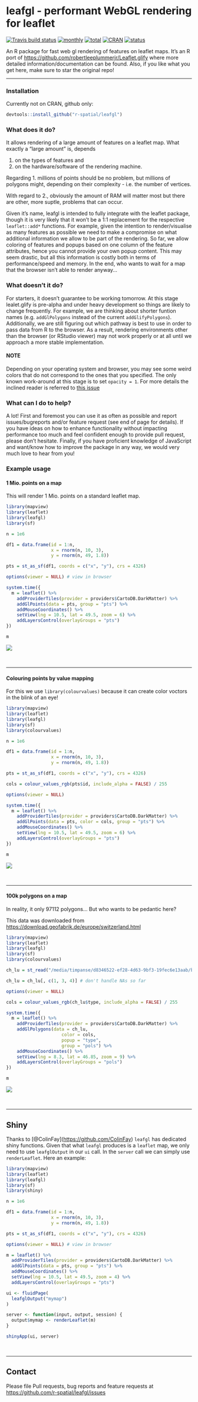 
# leafgl - performant WebGL rendering for leaflet

[![Travis build
status](https://travis-ci.org/r-spatial/leafgl.svg?branch=master)](https://travis-ci.org/r-spatial/leafgl)
[![monthly](http://cranlogs.r-pkg.org/badges/leafgl)](https://www.rpackages.io/package/leafgl)
[![total](http://cranlogs.r-pkg.org/badges/grand-total/leafgl)](https://www.rpackages.io/package/leafgl)
[![CRAN](http://www.r-pkg.org/badges/version/leafgl?color=009999)](https://cran.r-project.org/package=leafgl)
[![status](https://tinyverse.netlify.com/badge/leafgl)](https://CRAN.R-project.org/package=leafgl)

An R package for fast web gl rendering of features on leaflet maps. It’s
an R port of <https://github.com/robertleeplummerjr/Leaflet.glify> where
more detailed information/documentation can be found. Also, if you like
what you get here, make sure to star the original repo\!

-----

### Installation

Currently not on CRAN, github only:

``` r
devtools::install_github("r-spatial/leafgl")
```

### What does it do?

It allows rendering of a large amount of features on a leaflet map. What
exactly a “large amount” is, depends

1.  on the types of features and
2.  on the hardware/software of the rendering machine.

Regarding 1. millions of points should be no problem, but millions of
polygons might, depending on their complexity - i.e. the number of
vertices.

With regard to 2., obviously the amount of RAM will matter most but
there are other, more suptle, problems that can occur.

Given it’s name, leafgl is intended to fully integrate with the leaflet
package, though it is very likely that it won’t be a 1:1 replacement for
the respective `leaflet::add*` functions. For example, given the
intention to render/visualise as many features as possible we need to
make a compromise on what additional information we allow to be part of
the rendering. So far, we allow coloring of features and popups based on
one column of the feature attributes, hence you cannot provide your own
popup content. This may seem drastic, but all this information is costly
both in terms of performance/speed and memory. In the end, who wants to
wait for a map that the browser isn’t able to render anyway…

### What doesn’t it do?

For starters, it doesn’t guarantee to be working tomorrow. At this stage
lealet.glify is pre-alpha and under heavy development so things are
likely to change frequently. For example, we are thinking about shorter
funtion names (e.g. `addGlPolygons` instead of the current
`addGlifyPolygons`). Additionally, we are still figuring out which
pathway is best to use in order to pass data from R to the browser. As a
result, rendering environments other than the browser (or RStudio
viewer) may not work properly or at all until we approach a more stable
implementation.

#### NOTE

Depending on your operating system and browser, you may see some weird
colors that do not correspond to the ones that you specified. The only
known work-around at this stage is to set `opacity = 1`. For more
details the inclined reader is referred to [this
issue](https://github.com/r-spatial/leafgl/issues/4)

### What can I do to help?

A lot\! First and foremost you can use it as often as possible and
report issues/bugreports and/or feature request (see end of page for
details). If you have ideas on how to enhance functionality without
impacting performance too much and feel confident enough to provide pull
request, please don’t hesitate. Finally, if you have proficient
knowledge of JavaScript and want/know how to improve the package in any
way, we would very much love to hear from you\!

### Example usage

#### 1 Mio. points on a map

This will render 1 Mio. points on a standard leaflet map.

``` r
library(mapview)
library(leaflet)
library(leafgl)
library(sf)

n = 1e6

df1 = data.frame(id = 1:n,
                 x = rnorm(n, 10, 3),
                 y = rnorm(n, 49, 1.8))

pts = st_as_sf(df1, coords = c("x", "y"), crs = 4326)

options(viewer = NULL) # view in browser

system.time({
  m = leaflet() %>%
    addProviderTiles(provider = providers$CartoDB.DarkMatter) %>%
    addGlPoints(data = pts, group = "pts") %>%
    addMouseCoordinates() %>%
    setView(lng = 10.5, lat = 49.5, zoom = 6) %>% 
    addLayersControl(overlayGroups = "pts")
})

m
```

![](man/figures/pts_blue.png)

<br>

-----

#### Colouring points by value mapping

For this we use `library(colourvalues)` because it can create color
voctors in the blink of an eye\!

``` r
library(mapview)
library(leaflet)
library(leafgl)
library(sf)
library(colourvalues)

n = 1e6

df1 = data.frame(id = 1:n,
                 x = rnorm(n, 10, 3),
                 y = rnorm(n, 49, 1.8))

pts = st_as_sf(df1, coords = c("x", "y"), crs = 4326)

cols = colour_values_rgb(pts$id, include_alpha = FALSE) / 255

options(viewer = NULL)

system.time({
  m = leaflet() %>%
    addProviderTiles(provider = providers$CartoDB.DarkMatter) %>%
    addGlPoints(data = pts, color = cols, group = "pts") %>%
    addMouseCoordinates() %>%
    setView(lng = 10.5, lat = 49.5, zoom = 6) %>% 
    addLayersControl(overlayGroups = "pts")
})

m
```

![](man/figures/pts_viridis.png)

<br>

-----

#### 100k polygons on a map

In reality, it only 97112 polygons… But who wants to be pedantic here?

This data was downloaded from
<https://download.geofabrik.de/europe/switzerland.html>

``` r
library(mapview)
library(leaflet)
library(leafgl)
library(sf)
library(colourvalues)

ch_lu = st_read("/media/timpanse/d8346522-ef28-4d63-9bf3-19fec6e13aab/bu_lenovo/software/testing/mapview/switzerland/landuse.shp")

ch_lu = ch_lu[, c(1, 3, 4)] # don't handle NAs so far

options(viewer = NULL)

cols = colour_values_rgb(ch_lu$type, include_alpha = FALSE) / 255

system.time({
  m = leaflet() %>%
    addProviderTiles(provider = providers$CartoDB.DarkMatter) %>%
    addGlPolygons(data = ch_lu, 
                     color = cols, 
                     popup = "type",
                     group = "pols") %>%
    addMouseCoordinates() %>%
    setView(lng = 8.3, lat = 46.85, zoom = 9) %>% 
    addLayersControl(overlayGroups = "pols")
})

m
```

![](man/figures/polys_ch.png)

<br>

-----

## Shiny

Thanks to \[@ColinFay\](<https://github.com/ColinFay>) `leafgl` has
dedicated shiny functions. Given that what `leafgl` produces is a
`leaflet` map, we only need to use `leafglOutput` in our `ui` call. In
the `server` call we can simply use `renderLeaflet`. Here an example:

``` r
library(mapview)
library(leaflet)
library(leafgl)
library(sf)
library(shiny)

n = 1e6

df1 = data.frame(id = 1:n,
                 x = rnorm(n, 10, 3),
                 y = rnorm(n, 49, 1.8))

pts = st_as_sf(df1, coords = c("x", "y"), crs = 4326)

options(viewer = NULL) # view in browser

m = leaflet() %>%
  addProviderTiles(provider = providers$CartoDB.DarkMatter) %>%
  addGlPoints(data = pts, group = "pts") %>%
  addMouseCoordinates() %>%
  setView(lng = 10.5, lat = 49.5, zoom = 4) %>% 
  addLayersControl(overlayGroups = "pts")

ui <- fluidPage(
  leafglOutput("mymap")
)

server <- function(input, output, session) {
  output$mymap <- renderLeaflet(m)
}

shinyApp(ui, server)
```

<br>

-----

## Contact

Please file Pull requests, bug reports and feature requests at
<https://github.com/r-spatial/leafgl/issues>
